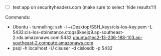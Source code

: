 - [ ] test app on securityheaders.com (make sure to select 'hide results'!!)


Commands:
 - Ubuntu - tunnelling: ssh -i ~/Desktop/SSH_keys/cis-los-key.pem -L 5432:cis-los-dbinstance.ctqqs6keejq9.ap-southeast-2.rds.amazonaws.com:5432 ubuntu@ec2-13-236-188-103.ap-southeast-2.compute.amazonaws.com
- psql -h localhost -U cisuser -d cislosdb -p 5432
